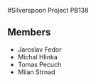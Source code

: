 #Silverspoon
Project PB138 

## Members
* Jaroslav Fedor
* Michal Hlinka
* Tomas Pecuch
* Milan Strnad
